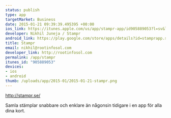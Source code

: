 ```yaml
--- 
status: publish
type: app
targetMarket: Business
date: 2015-01-21 09:39:39.495395 +00:00
ios_link: https://itunes.apple.com/us/app/stampr-app/id905889053?l=sv&ls=1&mt=8
developer: Nikhil Juneja / Stampr
android_link: https://play.google.com/store/apps/details?id=stamprapp.stamprapp
title: Stampr
email: nikhil@rootinfosol.com
developer_link: http://rootinfosol.com
permalink: /app/stampr
itunes_id: "905889053"
devices: 
- ios
- android
thumb: /uploads/app/2015-01/2015-01-21-stampr.png
---
```


http://stampr.se/

Samla stämplar snabbare och enklare än någonsin tidigare i en app för alla dina kort.
